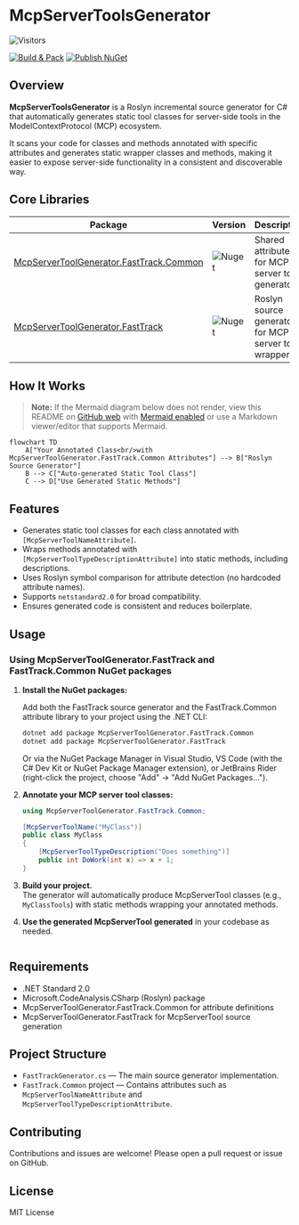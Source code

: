 # McpServerToolsGenerator

![Visitors](https://visitor-badge.laobi.icu/badge?page_id=dotnetspark.McpServerToolGenerator)

[![Build & Pack](https://github.com/dotnetspark/McpServerToolGenerator/actions/workflows/build-validation.yml/badge.svg)](https://github.com/dotnetspark/McpServerToolGenerator/actions/workflows/build-validation.yml)
[![Publish NuGet](https://github.com/dotnetspark/McpServerToolGenerator/actions/workflows/publish-nuget.yml/badge.svg)](https://github.com/dotnetspark/McpServerToolGenerator/actions/workflows/publish-nuget.yml)

## Overview

**McpServerToolsGenerator** is a Roslyn incremental source generator for C# that automatically generates static tool classes for server-side tools in the ModelContextProtocol (MCP) ecosystem.

It scans your code for classes and methods annotated with specific attributes and generates static wrapper classes and methods, making it easier to expose server-side functionality in a consistent and discoverable way.

## Core Libraries

| Package | Version | Description |
|--------------|---------|-------------|
| [McpServerToolGenerator.FastTrack.Common](https://www.nuget.org/packages/McpServerToolGenerator.FastTrack.Common) | ![Nuget](https://img.shields.io/nuget/v/McpServerToolGenerator.FastTrack.Common.svg?style=flat) | Shared attributes for MCP server tool generators |
| [McpServerToolGenerator.FastTrack](https://www.nuget.org/packages/McpServerToolGenerator.FastTrack) | ![Nuget](https://img.shields.io/nuget/v/McpServerToolGenerator.FastTrack.svg?style=flat) | Roslyn source generator for MCP server tool wrappers |

## How It Works

> **Note:** If the Mermaid diagram below does not render, view this README on [GitHub web](https://github.com/) with [Mermaid enabled](https://github.blog/2022-02-14-include-diagrams-markdown-files-mermaid/) or use a Markdown viewer/editor that supports Mermaid.

```mermaid
flowchart TD
    A["Your Annotated Class<br/>with McpServerToolGenerator.FastTrack.Common Attributes"] --> B["Roslyn Source Generator"]
    B --> C["Auto-generated Static Tool Class"]
    C --> D["Use Generated Static Methods"]
```

## Features

- Generates static tool classes for each class annotated with `[McpServerToolNameAttribute]`.
- Wraps methods annotated with `[McpServerToolTypeDescriptionAttribute]` into static methods, including descriptions.
- Uses Roslyn symbol comparison for attribute detection (no hardcoded attribute names).
- Supports `netstandard2.0` for broad compatibility.
- Ensures generated code is consistent and reduces boilerplate.

## Usage


### Using McpServerToolGenerator.FastTrack and FastTrack.Common NuGet packages

1. **Install the NuGet packages:**

   Add both the FastTrack source generator and the FastTrack.Common attribute library to your project using the .NET CLI:

   ```sh
   dotnet add package McpServerToolGenerator.FastTrack.Common
   dotnet add package McpServerToolGenerator.FastTrack
   ```

   Or via the NuGet Package Manager in Visual Studio, VS Code (with the C# Dev Kit or NuGet Package Manager extension), or JetBrains Rider (right-click the project, choose "Add" → "Add NuGet Packages...").

2. **Annotate your MCP server tool classes:**

   ```csharp
   using McpServerToolGenerator.FastTrack.Common;

   [McpServerToolName("MyClass")]
   public class MyClass
   {
       [McpServerToolTypeDescription("Does something")]
       public int DoWork(int x) => x + 1;
   }
   ```

3. **Build your project.**  
   The generator will automatically produce McpServerTool classes (e.g., `MyClassTools`) with static methods wrapping your annotated methods.

4. **Use the generated McpServerTool generated** in your codebase as needed.
   ```

## Requirements

- .NET Standard 2.0
- Microsoft.CodeAnalysis.CSharp (Roslyn) package
- McpServerToolGenerator.FastTrack.Common for attribute definitions
- McpServerToolGenerator.FastTrack for McpServerTool source generation

## Project Structure

- `FastTrackGenerator.cs` — The main source generator implementation.
- `FastTrack.Common` project — Contains attributes such as `McpServerToolNameAttribute` and `McpServerToolTypeDescriptionAttribute`.

## Contributing

Contributions and issues are welcome! Please open a pull request or issue on GitHub.

## License

MIT License
